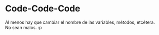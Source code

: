 # Code-Code-Code
Al menos hay que cambiar el nombre de las variables, métodos, etcétera. No sean malos. :p
